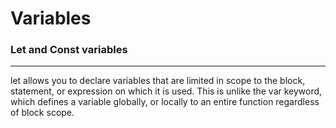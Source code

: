 # Variables

### Let and Const variables


---


let allows you to declare variables that are limited in scope to the block, statement, or expression on which it is used. This is unlike the var keyword, which defines a variable globally, or locally to an entire function regardless of block scope. 

